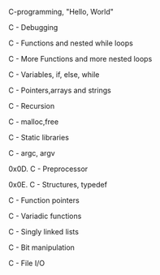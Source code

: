 C-programming, "Hello, World"

C - Debugging

C - Functions and nested while loops

C - More Functions and more nested loops

C - Variables, if, else, while

C - Pointers,arrays and strings

C - Recursion

C - malloc,free

C - Static libraries

C - argc, argv

0x0D. C - Preprocessor

0x0E. C - Structures, typedef

C - Function pointers

C - Variadic functions

C - Singly linked lists

C - Bit manipulation

C - File I/O
